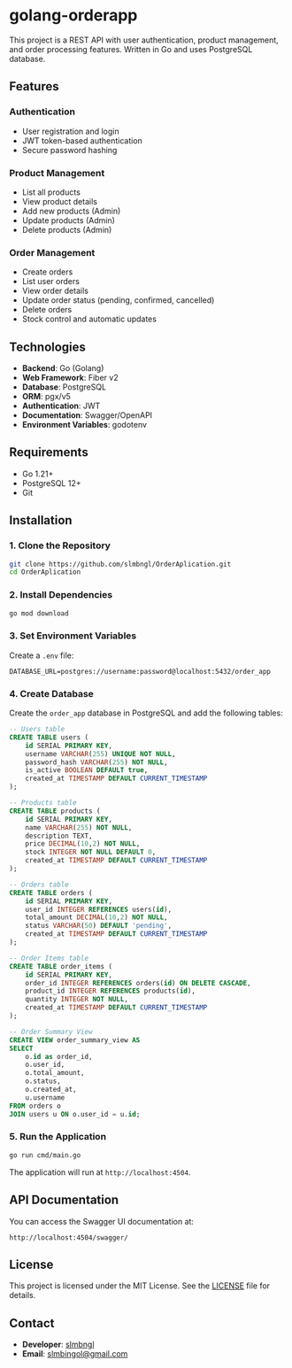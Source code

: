 # golang-orderapp
This project is a REST API with user authentication, product management, and order processing features. Written in Go and uses PostgreSQL database.

## Features

### Authentication
- User registration and login
- JWT token-based authentication
- Secure password hashing

### Product Management
- List all products
- View product details
- Add new products (Admin)
- Update products (Admin)
- Delete products (Admin)

### Order Management
- Create orders
- List user orders
- View order details
- Update order status (pending, confirmed, cancelled)
- Delete orders
- Stock control and automatic updates

## Technologies

- **Backend**: Go (Golang)
- **Web Framework**: Fiber v2
- **Database**: PostgreSQL
- **ORM**: pgx/v5
- **Authentication**: JWT
- **Documentation**: Swagger/OpenAPI
- **Environment Variables**: godotenv

## Requirements

- Go 1.21+
- PostgreSQL 12+
- Git

## Installation

### 1. Clone the Repository
```bash
git clone https://github.com/slmbngl/OrderAplication.git
cd OrderAplication
```

### 2. Install Dependencies
```bash
go mod download
```

### 3. Set Environment Variables
Create a `.env` file:
```env
DATABASE_URL=postgres://username:password@localhost:5432/order_app
```

### 4. Create Database
Create the `order_app` database in PostgreSQL and add the following tables:

```sql
-- Users table
CREATE TABLE users (
    id SERIAL PRIMARY KEY,
    username VARCHAR(255) UNIQUE NOT NULL,
    password_hash VARCHAR(255) NOT NULL,
    is_active BOOLEAN DEFAULT true,
    created_at TIMESTAMP DEFAULT CURRENT_TIMESTAMP
);

-- Products table
CREATE TABLE products (
    id SERIAL PRIMARY KEY,
    name VARCHAR(255) NOT NULL,
    description TEXT,
    price DECIMAL(10,2) NOT NULL,
    stock INTEGER NOT NULL DEFAULT 0,
    created_at TIMESTAMP DEFAULT CURRENT_TIMESTAMP
);

-- Orders table
CREATE TABLE orders (
    id SERIAL PRIMARY KEY,
    user_id INTEGER REFERENCES users(id),
    total_amount DECIMAL(10,2) NOT NULL,
    status VARCHAR(50) DEFAULT 'pending',
    created_at TIMESTAMP DEFAULT CURRENT_TIMESTAMP
);

-- Order Items table
CREATE TABLE order_items (
    id SERIAL PRIMARY KEY,
    order_id INTEGER REFERENCES orders(id) ON DELETE CASCADE,
    product_id INTEGER REFERENCES products(id),
    quantity INTEGER NOT NULL,
    created_at TIMESTAMP DEFAULT CURRENT_TIMESTAMP
);

-- Order Summary View
CREATE VIEW order_summary_view AS
SELECT 
    o.id as order_id,
    o.user_id,
    o.total_amount,
    o.status,
    o.created_at,
    u.username
FROM orders o
JOIN users u ON o.user_id = u.id;
```

### 5. Run the Application
```bash
go run cmd/main.go
```

The application will run at `http://localhost:4504`.

## API Documentation

You can access the Swagger UI documentation at:
```
http://localhost:4504/swagger/
```

## License

This project is licensed under the MIT License. See the [LICENSE](LICENSE) file for details.

## Contact

- **Developer**: [slmbngl](https://github.com/slmbngl)
- **Email**: slmbingol@gmail.com

